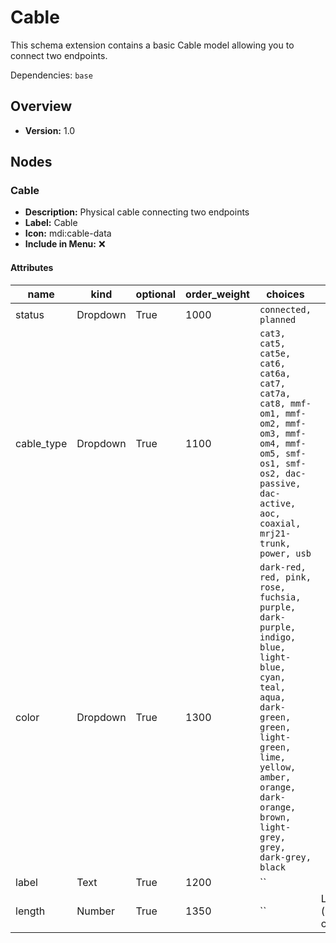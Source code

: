 # Cable

This schema extension contains a basic Cable model allowing you to connect two endpoints.

Dependencies: `base`

## Overview

- **Version:** 1.0

## Nodes

### Cable

- **Description:** Physical cable connecting two endpoints
- **Label:** Cable
- **Icon:** mdi:cable-data
- **Include in Menu:** ❌

#### Attributes

| name | kind | optional | order_weight | choices | label |
| ---- | ---- | -------- | ------------ | ------- | ----- |
| status | Dropdown | True | 1000 | `connected, planned` |  |
| cable_type | Dropdown | True | 1100 | `cat3, cat5, cat5e, cat6, cat6a, cat7, cat7a, cat8, mmf-om1, mmf-om2, mmf-om3, mmf-om4, mmf-om5, smf-os1, smf-os2, dac-passive, dac-active, aoc, coaxial, mrj21-trunk, power, usb` |  |
| color | Dropdown | True | 1300 | `dark-red, red, pink, rose, fuchsia, purple, dark-purple, indigo, blue, light-blue, cyan, teal, aqua, dark-green, green, light-green, lime, yellow, amber, orange, dark-orange, brown, light-grey, grey, dark-grey, black` |  |
| label | Text | True | 1200 | `` |  |
| length | Number | True | 1350 | `` | Length (in cm) |
